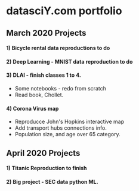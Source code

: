 # datasciY.com portfolio  

## March 2020 Projects  

#### 1) Bicycle rental data reproductions to do  



#### 2) Deep Learning - MNIST data reproduction to do 



#### 3) DLAI - finish classes 1 to 4.  
  * Some notebooks - redo from scratch  
  * Read book, Chollet.  

#### 4) Corona Virus map 
 * Reproducce John's Hopkins interactive map  
 * Add transport hubs connections info.  
 * Population size, and age over 65 category.  


## April 2020 Projects  

#### 1) Titanic Reproduction to finish 


#### 2) Big project - SEC data python ML.  

